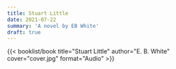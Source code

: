 ```yaml
---
title: Stuart Little
date: 2021-07-22
summary: 'A novel by EB White'
draft: true
---
```


{{< booklist/book
title="Stuart Little"
author="E. B. White"
cover="cover.jpg"
format="Audio" >}}
